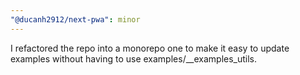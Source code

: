 ```yaml
---
"@ducanh2912/next-pwa": minor
---
```


I refactored the repo into a monorepo one to make it easy to update examples without having to use examples/\_\_examples_utils.

